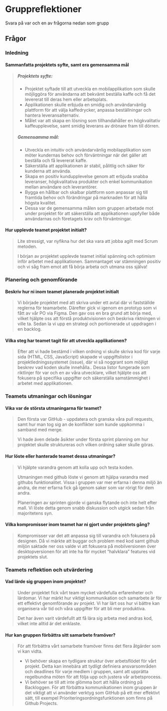 # Gruppreflektioner

Svara på var och en av frågorna nedan som grupp

## Frågor

### Inledning

#### Sammanfatta projektets syfte, samt era gemensamma mål

> ##### Projektets syfte:
> * Projektet syftade till att utveckla en mobilapplikation som skulle möjliggöra för användarna att bekvämt beställa kaffe och få det levererat till deras hem eller arbetsplats.
> * Applikationen skulle erbjuda en smidig och användarvänlig plattform för att välja kaffedrycker, anpassa beställningar och hantera leveransalternativ.
> * Målet var att skapa en lösning som tillhandahåller en högkvalitativ kaffeupplevelse, samt smidig leverans av drönare fram till dörren.
> 
> ##### Gemensamma mål:
>  
> * Utveckla en intuitiv och användarvänlig mobilapplikation som möter kundernas behov och förväntningar när det gäller att beställa och få levererat kaffe.
> * Säkerställa att applikationen är stabil, pålitlig och säker för kunderna att använda.
> * Skapa en positiv kundupplevelse genom att erbjuda snabba leveranser, högkvalitativa produkter och enkel kommunikation mellan användare och leverantörer.
> * Bygga en hållbar och skalbar plattform som anpassar sig till framtida behov och förändringar på marknaden för att hålla högsta kvalitet.
> * Dessa var de gemensamma målen som gruppen arbetade mot under projektet för att säkerställa att applikationen uppfyller både användarnas och företagets krav och förväntningar.

#### Hur upplevde teamet projektet initialt?
>Lite stressigt, var nyfikna hur det ska vara att jobba agilt med Scrum metoden.
>
>I början av projektet upplevde teamet initial spänning och optimism inför arbetet med applikationen. Sammantaget var stämningen positiv och vi såg fram emot att få börja arbeta och utmana oss själva!


### Planering och genomförande

#### Beskriv hur ni inom teamet planerade projektet initialt
>Vi började projektet med att skriva under ett avtal där vi fastställde reglerna för teamarbete. Därefter gick vi igenom en prototyp som vi fått av vår PO via Figma. Den gav oss en bra grund att börja med, vilket hjälpte oss att förstå produktvisionen och beskriva riktningen vi ville ta. Sedan la vi upp en strategi och portionerade ut uppdragen i en backlog.

#### Vilka steg har teamet tagit för att utveckla applikationen?
 >Efter att vi hade bestämd i vilken ordning vi skulle skriva kod för varje sida (HTML, CSS, JavaScript) skapade vi uppgiftslistor i projektledningssystemet (issue), där vi så noggrant som möjligt beskrev vad koden skulle innehålla.. Dessa listor fungerade som riktlinjer för var och en av våra utvecklare, vilket hjälpte oss att fokusera på specifika uppgifter och säkerställa samstämmighet i arbetet med applikationen.

### Teamets utmaningar och lösningar

#### Vika var de största utmaningarna för teamet?
>Den första var GitHub - uppdatera och granska våra pull requests, samt hur man tog sig an de konflikter som kunde uppkomma i samband med merge.
>
>Vi hade även delade åsikter under första sprint planning om hur projektet skulle struktureras och vilken ordning saker skulle göras.


#### Hur löste eller hanterade teamet dessa utmaningar?
>Vi hjälpte varandra genom att kolla upp och testa koden.
>
>Utmaningen med github löste vi genom att hjälpa varandra med githubs funktionalitet. Vissa i gruppen var mer erfarna i denna miljö än andra, de mer erfarna fick gå igenom saker som var rörigt för dem andra.
>
>Planeringen av sprinten gjorde vi ganska flytande och inte helt efter mall. Vi löste detta genom snabb diskussion och utgick sedan från majoritetens syn.

#### Vilka kompromisser inom teamet har ni gjort under projektets gång?
> Kompromisser var det att anpassa sig till varandra och fokusera på designen. Då vi märkte att buggar och problem med kod samt github miljön saktade ner oss valde vi att fokusera på mobilversionen över desktopversionen för att inte ha för mycket “halvklara” features vid projektets slut.

### Teamets reflektion och utvärdering

#### Vad lärde sig gruppen inom projektet?
>Under projektet fick vårt team mycket värdefulla erfarenheter och lärdomar. Vi har märkt hur viktigt kommunikation och samarbete är för ett effektivt genomförande av projekt. Vi har lärt oss hur vi bättre kan organisera vår tid och våra uppgifter för att bli mer produktiva.
>
>Det har även varit värdefullt att få lära sig arbeta med andras kod, vilket inte alltid är det enklaste.


#### Hur kan gruppen förbättra sitt samarbete framöver?
>För att förbättra vårt samarbete framöver finns det flera åtgärder som vi kan vidta. 
>* Vi behöver skapa en tydligare struktur över arbetsflödet för vårt projekt. Detta kan innebära att tydligt definiera ansvarsområden och deadlines för varje medlem i gruppen, samt att upprätta regelbundna möten för att följa upp och justera vår arbetsprocess. 
>* Vi behöver se till att inte glömma bort att hålla ordning på Backloggen. För att förbättra kommunikationen inom gruppen är det viktigt att vi använder verktyg som GitHub på ett mer effektivt sätt, till exempel Prioriteringsordningsfunktionen som finns på Github Projects. 


